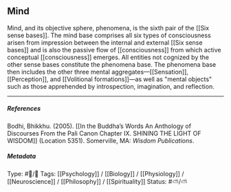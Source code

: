 ## Mind  # 

Mind, and its objective sphere, phenomena, is the sixth pair of the [[Six sense bases]]. The mind base comprises all six types of consciousness arisen from impression between the internal and external [[Six sense bases]] and is also the passive flow of [[consciousness]] from which active conceptual [[consciousness]] emerges. All entities not cognized by the other sense bases constitute the phenomena base. The phenomena base then includes the other three mental aggregates—[[Sensation]], [[Perception]], and [[Volitional formations]]—as well as "mental objects" such as those apprehended by introspection, imagination, and reflection.

___

##### References

Bodhi, Bhikkhu. (2005). [[In the Buddha’s Words An Anthology of Discourses From the Pali Canon Chapter IX. SHINING THE LIGHT OF WISDOM]] (Location 5351). Somerville, MA: _Wisdom Publications_.

##### Metadata

Type: #🔵/🔵 
Tags:  [[Psychology]] / [[Biology]] / [[Physiology]] / [[Neuroscience]] / [[Philosophy]] / [[Spirituality]] 
Status: #⛅️/⛅️ 